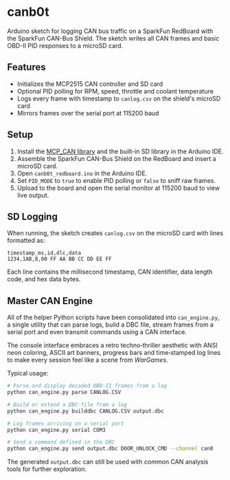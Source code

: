 # canb0t

Arduino sketch for logging CAN bus traffic on a SparkFun RedBoard with the SparkFun CAN-Bus Shield. The sketch writes all CAN frames and basic OBD-II PID responses to a microSD card.

## Features
- Initializes the MCP2515 CAN controller and SD card
- Optional PID polling for RPM, speed, throttle and coolant temperature
- Logs every frame with timestamp to `canlog.csv` on the shield's microSD card
- Mirrors frames over the serial port at 115200 baud

## Setup
1. Install the [MCP_CAN library](https://github.com/coryjfowler/MCP_CAN_lib) and the built-in SD library in the Arduino IDE.
2. Assemble the SparkFun CAN-Bus Shield on the RedBoard and insert a microSD card.
3. Open `canb0t_redboard.ino` in the Arduino IDE.
4. Set `PID_MODE` to `true` to enable PID polling or `false` to sniff raw frames.
5. Upload to the board and open the serial monitor at 115200 baud to view live output.

## SD Logging
When running, the sketch creates `canlog.csv` on the microSD card with lines formatted as:

```
timestamp_ms,id,dlc,data
1234,1AB,8,00 FF AA BB CC DD EE FF
```

Each line contains the millisecond timestamp, CAN identifier, data length code, and hex data bytes.

## Master CAN Engine
All of the helper Python scripts have been consolidated into
`can_engine.py`, a single utility that can parse logs, build a DBC file,
stream frames from a serial port and even transmit commands using a CAN
interface.

The console interface embraces a retro techno‑thriller aesthetic with
ANSI neon coloring, ASCII art banners, progress bars and time‑stamped log
lines to make every session feel like a scene from *WarGames*.

Typical usage:

```bash
# Parse and display decoded OBD-II frames from a log
python can_engine.py parse CANLOG.CSV

# Build or extend a DBC file from a log
python can_engine.py builddbc CANLOG.CSV output.dbc

# Log frames arriving on a serial port
python can_engine.py serial COM3

# Send a command defined in the DBC
python can_engine.py send output.dbc DOOR_UNLOCK_CMD --channel can0
```

The generated `output.dbc` can still be used with common CAN analysis
tools for further exploration.
